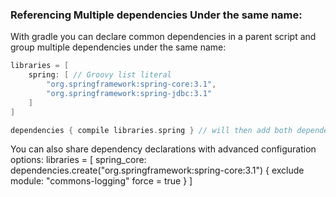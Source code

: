 
### Referencing Multiple dependencies Under the same name:
With gradle you can declare common dependencies in a parent script
and group multiple dependencies under the same name:

```gradle
libraries = [
    spring: [ // Groovy list literal
        "org.springframework:spring-core:3.1",
        "org.springframework:spring-jdbc:3.1"
    ]
]

dependencies { compile libraries.spring } // will then add both dependencies at once.
```

You can also share dependency declarations with advanced configuration options:
libraries = [
    spring_core: dependencies.create("org.springframework:spring-core:3.1") {
        exclude module: "commons-logging"
        force = true
    }
]
